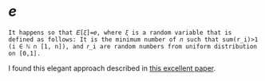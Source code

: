 # <i>e</i>

`
It happens so that 𝐸[𝜉]=𝑒, where 𝜉 is a random variable that is defined as follows: It is the minimum number of 𝑛 such that sum(r_i)>1 (i ∈ ℕ ∩ [1, n]), and 𝑟_i are random numbers from uniform distribution on [0,1].
`

I found this elegant approach described in [this excellent paper](https://www.jstor.org/stable/2685243?seq=1).
